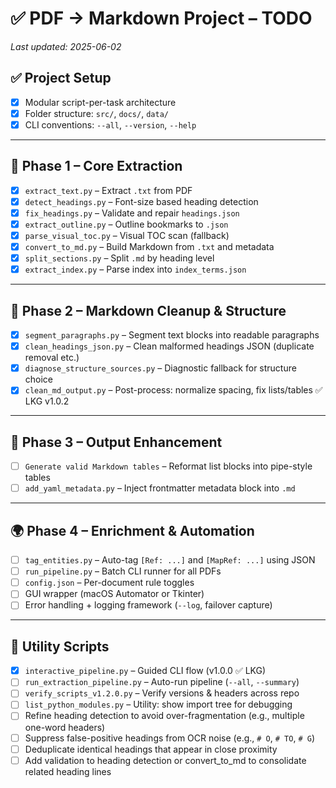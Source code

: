 # ✅ PDF → Markdown Project – TODO  
_Last updated: 2025-06-02_

## ✅ Project Setup

- [x] Modular script-per-task architecture
- [x] Folder structure: `src/`, `docs/`, `data/`
- [x] CLI conventions: `--all`, `--version`, `--help`

---

## 🧩 Phase 1 – Core Extraction

- [x] `extract_text.py` – Extract `.txt` from PDF
- [x] `detect_headings.py` – Font-size based heading detection
- [x] `fix_headings.py` – Validate and repair `headings.json`
- [x] `extract_outline.py` – Outline bookmarks to `.json`
- [x] `parse_visual_toc.py` – Visual TOC scan (fallback)
- [x] `convert_to_md.py` – Build Markdown from `.txt` and metadata
- [x] `split_sections.py` – Split `.md` by heading level
- [x] `extract_index.py` – Parse index into `index_terms.json`

---

## 🔧 Phase 2 – Markdown Cleanup & Structure

- [x] `segment_paragraphs.py` – Segment text blocks into readable paragraphs
- [x] `clean_headings_json.py` – Clean malformed headings JSON (duplicate removal etc.)
- [x] `diagnose_structure_sources.py` – Diagnostic fallback for structure choice
- [x] `clean_md_output.py` – Post-process: normalize spacing, fix lists/tables ✅ LKG v1.0.2

---

## 🎨 Phase 3 – Output Enhancement

- [ ] `Generate valid Markdown tables` – Reformat list blocks into pipe-style tables
- [ ] `add_yaml_metadata.py` – Inject frontmatter metadata block into `.md`

---

## 🌍 Phase 4 – Enrichment & Automation

- [ ] `tag_entities.py` – Auto-tag `[Ref: ...]` and `[MapRef: ...]` using JSON
- [ ] `run_pipeline.py` – Batch CLI runner for all PDFs
- [ ] `config.json` – Per-document rule toggles
- [ ] GUI wrapper (macOS Automator or Tkinter)
- [ ] Error handling + logging framework (`--log`, failover capture)

---

## 🧰 Utility Scripts

- [x] `interactive_pipeline.py` – Guided CLI flow (v1.0.0 ✅ LKG)
- [ ] `run_extraction_pipeline.py` – Auto-run pipeline (`--all`, `--summary`)
- [ ] `verify_scripts_v1.2.0.py` – Verify versions & headers across repo
- [ ] `list_python_modules.py` – Utility: show import tree for debugging
- [ ] Refine heading detection to avoid over-fragmentation (e.g., multiple one-word headers)
- [ ] Suppress false-positive headings from OCR noise (e.g., `# O`, `# TO`, `# G`)
- [ ] Deduplicate identical headings that appear in close proximity
- [ ] Add validation to heading detection or convert_to_md to consolidate related heading lines